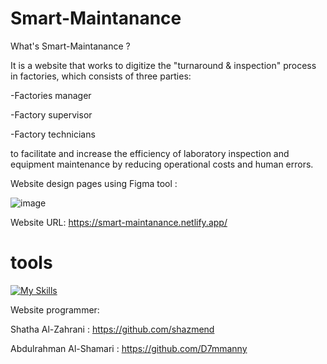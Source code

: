 # Smart-Maintanance
What's Smart-Maintanance ?

It is a website that works to digitize the "turnaround & inspection" process in factories, which consists of three parties:

-Factories manager

-Factory supervisor

-Factory technicians


to facilitate and increase the efficiency of laboratory inspection and equipment maintenance by reducing operational costs and human errors.





Website design pages using Figma tool :

![image](https://github.com/D7mmanny/Smart-Maintanance/assets/107875162/859aa6cb-40b4-46d3-b808-3f812d640c73)

Website URL: https://smart-maintanance.netlify.app/

# <h1> tools</h1> [![My Skills](https://skillicons.dev/icons?i=ts,react,tailwind,netlify,github)](https://skillicons.dev)

Website programmer:


Shatha Al-Zahrani : https://github.com/shazmend


Abdulrahman Al-Shamari : https://github.com/D7mmanny
